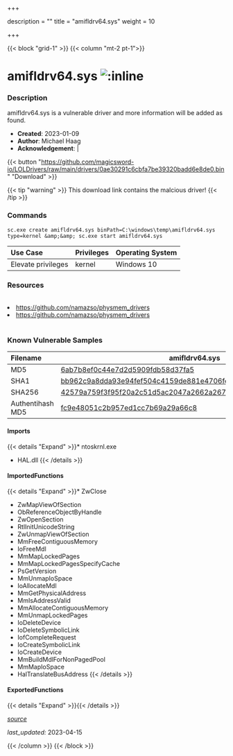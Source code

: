 +++

description = ""
title = "amifldrv64.sys"
weight = 10

+++


{{< block "grid-1" >}}
{{< column "mt-2 pt-1">}}


# amifldrv64.sys ![:inline](/images/twitter_verified.png) 


### Description

amifldrv64.sys is a vulnerable driver and more information will be added as found.

- **Created**: 2023-01-09
- **Author**: Michael Haag
- **Acknowledgement**:  | [](https://twitter.com/)


{{< button "https://github.com/magicsword-io/LOLDrivers/raw/main/drivers/0ae30291c6cbfa7be39320badd6e8de0.bin" "Download" >}}

{{< tip "warning" >}}
This download link contains the malcious driver!
{{< /tip >}}

### Commands

```
sc.exe create amifldrv64.sys binPath=C:\windows\temp\amifldrv64.sys type=kernel &amp;&amp; sc.exe start amifldrv64.sys
```

| Use Case | Privileges | Operating System | 
|:---- | ---- | ---- |
| Elevate privileges | kernel | Windows 10 |

### Resources
<br>
<li><a href=" https://github.com/namazso/physmem_drivers"> https://github.com/namazso/physmem_drivers</a></li>
<li><a href="https://github.com/namazso/physmem_drivers">https://github.com/namazso/physmem_drivers</a></li>
<br>

### Known Vulnerable Samples

| Filename | amifldrv64.sys |
|:---- | ---- | 
| MD5 | <a href="https://www.virustotal.com/gui/file/6ab7b8ef0c44e7d2d5909fdb58d37fa5">6ab7b8ef0c44e7d2d5909fdb58d37fa5</a> |
| SHA1 | <a href="https://www.virustotal.com/gui/file/bb962c9a8dda93e94fef504c4159de881e4706fe">bb962c9a8dda93e94fef504c4159de881e4706fe</a> |
| SHA256 | <a href="https://www.virustotal.com/gui/file/42579a759f3f95f20a2c51d5ac2047a2662a2675b3fb9f46c1ed7f23393a0f00">42579a759f3f95f20a2c51d5ac2047a2662a2675b3fb9f46c1ed7f23393a0f00</a> |
| Authentihash MD5 | <a href="https://www.virustotal.com/gui/search/authentihash%fc9e48051c2b957ed1cc7b69a29a66c8">fc9e48051c2b957ed1cc7b69a29a66c8</a> || Authentihash SHA1 | <a href="https://www.virustotal.com/gui/search/authentihash%716bce2ce697883eba0c051ed487de6304d73cd3">716bce2ce697883eba0c051ed487de6304d73cd3</a> || Authentihash SHA256 | <a href="https://www.virustotal.com/gui/search/authentihash%d7841ee6dac956cc0923368d6722063a19c9fa131e55c6f3b7484cce78d826f0">d7841ee6dac956cc0923368d6722063a19c9fa131e55c6f3b7484cce78d826f0</a> || Publisher | &#34;American Megatrends, Inc.&#34; || Signature | American Megatrends, Inc., VeriSign Class 3 Code Signing 2010 CA, VeriSign   |
#### Imports
{{< details "Expand" >}}* ntoskrnl.exe
* HAL.dll
{{< /details >}}
#### ImportedFunctions
{{< details "Expand" >}}* ZwClose
* ZwMapViewOfSection
* ObReferenceObjectByHandle
* ZwOpenSection
* RtlInitUnicodeString
* ZwUnmapViewOfSection
* MmFreeContiguousMemory
* IoFreeMdl
* MmMapLockedPages
* MmMapLockedPagesSpecifyCache
* PsGetVersion
* MmUnmapIoSpace
* IoAllocateMdl
* MmGetPhysicalAddress
* MmIsAddressValid
* MmAllocateContiguousMemory
* MmUnmapLockedPages
* IoDeleteDevice
* IoDeleteSymbolicLink
* IofCompleteRequest
* IoCreateSymbolicLink
* IoCreateDevice
* MmBuildMdlForNonPagedPool
* MmMapIoSpace
* HalTranslateBusAddress
{{< /details >}}
#### ExportedFunctions
{{< details "Expand" >}}{{< /details >}}



[*source*](https://github.com/magicsword-io/LOLDrivers/tree/main/yaml/amifldrv64.yaml)

*last_updated:* 2023-04-15








{{< /column >}}
{{< /block >}}
